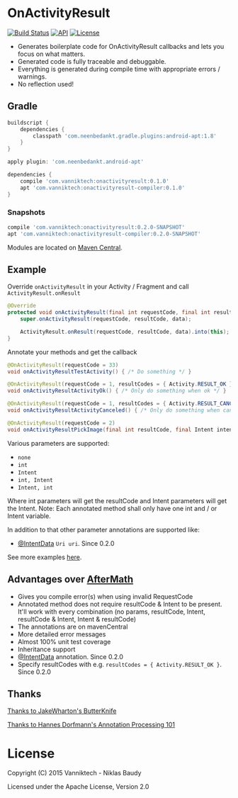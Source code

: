 # OnActivityResult

[![Build Status](https://travis-ci.org/vanniktech/OnActivityResult.svg)](https://travis-ci.org/vanniktech/OnActivityResult)
[![API](https://img.shields.io/badge/API-15%2B-brightgreen.svg?style=flat)](https://android-arsenal.com/api?level=15)
[![License](http://img.shields.io/:license-apache-blue.svg)](http://www.apache.org/licenses/LICENSE-2.0.html)

* Generates boilerplate code for OnActivityResult callbacks and lets you focus on what matters.
* Generated code is fully traceable and debuggable.
* Everything is generated during compile time with appropriate errors / warnings.
* No reflection used!

## Gradle

```groovy
buildscript {
    dependencies {
        classpath 'com.neenbedankt.gradle.plugins:android-apt:1.8'
    }
}

apply plugin: 'com.neenbedankt.android-apt'

dependencies {
    compile 'com.vanniktech:onactivityresult:0.1.0'
    apt 'com.vanniktech:onactivityresult-compiler:0.1.0'
}
```

### Snapshots

```groovy
compile 'com.vanniktech:onactivityresult:0.2.0-SNAPSHOT'
apt 'com.vanniktech:onactivityresult-compiler:0.2.0-SNAPSHOT'
```

Modules are located on [Maven Central](https://oss.sonatype.org/#nexus-search;quick~onactivityresult).

## Example

Override `onActivityResult` in your Activity / Fragment and call `ActivityResult.onResult`

```java
@Override
protected void onActivityResult(final int requestCode, final int resultCode, final Intent data) {
    super.onActivityResult(requestCode, resultCode, data);

    ActivityResult.onResult(requestCode, resultCode, data).into(this);
}
```

Annotate your methods and get the callback

```java
@OnActivityResult(requestCode = 33)
void onActivityResultTestActivity() { /* Do something */ }

@OnActivityResult(requestCode = 1, resultCodes = { Activity.RESULT_OK })
void onActivityResultActivityOk() { /* Only do something when ok */ }

@OnActivityResult(requestCode = 1, resultCodes = { Activity.RESULT_CANCELED })
void onActivityResultActivityCanceled() { /* Only do something when canceled */ }

@OnActivityResult(requestCode = 2)
void onActivityResultPickImage(final int resultCode, final Intent intent) { /* Do something */ }
```

Various parameters are supported:

* `none`
* `int`
* `Intent`
* `int, Intent`
* `Intent, int`

Where int parameters will get the resultCode and Intent parameters will get the Intent. Note: Each annotated method shall only have one int and / or Intent variable.

In addition to that other parameter annotations are supported like:

* [@IntentData](onactivityresult-annotations/src/main/java/onactivityresult/IntentData.java) `Uri uri`. Since 0.2.0

See more examples [here](./onactivityresult-sample/src/main/java/com/vanniktech/onactivityresult/sample/MainActivity.java
).

## Advantages over [AfterMath](https://github.com/MichaelEvans/Aftermath)

* Gives you compile error(s) when using invalid RequestCode
* Annotated method does not require resultCode & Intent to be present. It'll work with every combination (no params, resultCode, Intent, resultCode & Intent, Intent & resultCode)
* The annotations are on mavenCentral
* More detailed error messages
* Almost 100% unit test coverage
* Inheritance support
* [@IntentData](onactivityresult-annotations/src/main/java/onactivityresult/IntentData.java) annotation. Since 0.2.0
* Specify resultCodes with e.g. `resultCodes = { Activity.RESULT_OK }`. Since 0.2.0

## Thanks

[Thanks to JakeWharton's ButterKnife](https://github.com/JakeWharton/butterknife)

[Thanks to Hannes Dorfmann's Annotation Processing 101](http://hannesdorfmann.com/annotation-processing/annotationprocessing101/)

# License

Copyright (C) 2015 Vanniktech - Niklas Baudy

Licensed under the Apache License, Version 2.0